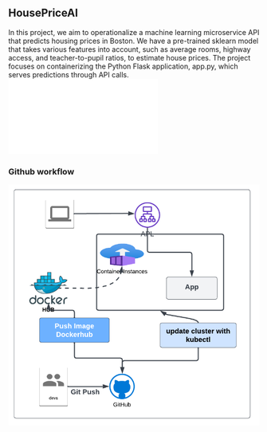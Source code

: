 ## HousePriceAI

In this project, we aim to operationalize a machine learning microservice API that predicts housing prices in Boston. We have a pre-trained sklearn model that takes various features into account, such as average rooms, highway access, and teacher-to-pupil ratios, to estimate house prices. The project focuses on containerizing the Python Flask application, app.py, which serves predictions through API calls.
![](./assets/project.pdf)

### Github workflow

![](./assets/git_workflow.png)
